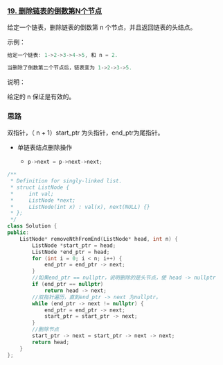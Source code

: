 ### [19. 删除链表的倒数第N个节点](https://leetcode-cn.com/problems/remove-nth-node-from-end-of-list/)

给定一个链表，删除链表的倒数第 n 个节点，并且返回链表的头结点。

示例：

```c
给定一个链表: 1->2->3->4->5, 和 n = 2.

当删除了倒数第二个节点后，链表变为 1->2->3->5.
```

说明：

给定的 n 保证是有效的。



### 思路

双指针，（ n + 1）start_ptr 为头指针，end_ptr为尾指针。

- 单链表结点删除操作

  - ```c++
    p->next = p->next->next;
    ```

```c++
/**
 * Definition for singly-linked list.
 * struct ListNode {
 *     int val;
 *     ListNode *next;
 *     ListNode(int x) : val(x), next(NULL) {}
 * };
 */
class Solution {
public:
    ListNode* removeNthFromEnd(ListNode* head, int n) {
        ListNode *start_ptr = head;
        ListNode *end_ptr = head;
        for (int i = 0; i < n; i++) {
            end_ptr = end_ptr -> next;
        }
        //如果end_ptr == nullptr，说明删除的是头节点，使 head -> nullptr
        if (end_ptr == nullptr)
            return head -> next;
        //双指针遍历，直到end_ptr -> next 为nullptr。
        while (end_ptr -> next != nullptr) {
            end_ptr = end_ptr -> next;
            start_ptr = start_ptr -> next;
        }
        //删除节点
        start_ptr -> next = start_ptr -> next -> next;
        return head;
    }
};
```

